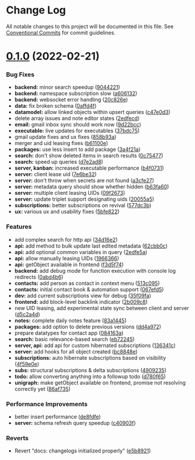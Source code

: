 # Change Log

All notable changes to this project will be documented in this file.
See [Conventional Commits](https://conventionalcommits.org) for commit guidelines.

# [0.1.0](https://github.com/ssalka/unigraph-dev/compare/v0.1.10...v0.1.0) (2022-02-21)


### Bug Fixes

* **backend:** minor search speedup ([9044221](https://github.com/ssalka/unigraph-dev/commit/9044221525edfd7336701c459c5fd6b2fa170d99))
* **backend:** namespace subscription slow ([a606132](https://github.com/ssalka/unigraph-dev/commit/a606132db018d5e8dc9008ed1e183b004db94989))
* **backend:** websocket error handling ([20c826e](https://github.com/ssalka/unigraph-dev/commit/20c826ece38917b77bd893ce7511df801bbe7df8))
* **data:** fix broken schema ([0affd4f](https://github.com/ssalka/unigraph-dev/commit/0affd4f9b105a6daeb0d45da0b964eba7b73bf1c))
* **datamodel:** allow linked objects within upsert queries ([c47e0d3](https://github.com/ssalka/unigraph-dev/commit/c47e0d3863c059e2e3fddd3d00cce19fcea53761))
* delete array issues and note editor states ([2edfecd](https://github.com/ssalka/unigraph-dev/commit/2edfecd498467b31e86777da7336cbc2379a32eb))
* **email:** gmail inbox sync should work now ([9d22bcc](https://github.com/ssalka/unigraph-dev/commit/9d22bcc4534bf1b28f9db9ec431229399e9c78d9))
* **executable:** live updates for executables ([37bdc75](https://github.com/ssalka/unigraph-dev/commit/37bdc75aaa268fb5c4b80ab7d28a5057ce97bca3))
* gmail update fixes and ux fixes ([858b93a](https://github.com/ssalka/unigraph-dev/commit/858b93a137d4272f860914828543bf0271885741))
* merger and uid leasing fixes ([b61100e](https://github.com/ssalka/unigraph-dev/commit/b61100ed74bc32ee6844073c4bb050a9a4abe975))
* **packages:** use less insert to add package ([3a4f21a](https://github.com/ssalka/unigraph-dev/commit/3a4f21a76bf7627d9392ce92fbd5b497f0f13c23))
* **search:** don't show deleted items in search results ([0c75477](https://github.com/ssalka/unigraph-dev/commit/0c7547799a70c655f4cd5110303b9ac42663016f))
* **search:** speed up queries ([d7e2ad8](https://github.com/ssalka/unigraph-dev/commit/d7e2ad8034809960330582c335e8ce1e86bfde8f))
* **server, kanban:** increased executable performance ([b4f0731](https://github.com/ssalka/unigraph-dev/commit/b4f0731dca1d94a6c909506b208f5ede47f86684))
* **server:** client lease uid ([7e6be32](https://github.com/ssalka/unigraph-dev/commit/7e6be3252631c93357eef8fdcdaebee9538a1971))
* **server:** don't throw when secrets are not found ([a3cfe27](https://github.com/ssalka/unigraph-dev/commit/a3cfe27742ed8cbe6f6a7293e53f57a2d64720dd))
* **server:** metadata query should show whether hidden ([b63fa60](https://github.com/ssalka/unigraph-dev/commit/b63fa60c7d57c9eb504fe31e181539b198c80a0b))
* **server:** multiple client leasing UIDs ([09f2673](https://github.com/ssalka/unigraph-dev/commit/09f2673d0112f28cae929383df494b5988bf0641))
* **server:** update triplet support designating uids ([20055a5](https://github.com/ssalka/unigraph-dev/commit/20055a5e6ea48045782dbb5f926223ac0608da7f))
* **subscriptions:** better subscriptions on revival ([577dc3b](https://github.com/ssalka/unigraph-dev/commit/577dc3ba6872a4f115f06a22bbf23d6e327839a3))
* **ux:** various ux and usability fixes ([5bfe822](https://github.com/ssalka/unigraph-dev/commit/5bfe82223030037df4ff2d6bcfdd5959b28978b7))


### Features

* add complex search for http api ([34d16e2](https://github.com/ssalka/unigraph-dev/commit/34d16e2c72254bc341decbd3c6ef7e59f38031da))
* **api:** add method to bulk update last edited metadata ([62cbb0c](https://github.com/ssalka/unigraph-dev/commit/62cbb0c6db9e69c984bb41ea201cc9ce19af972c))
* **api:** add optional common variables in query ([2edfe5a](https://github.com/ssalka/unigraph-dev/commit/2edfe5a584567ba44e8938e83ba6826dd07d8e87))
* **api:** allow manually leasing UIDs ([1966366](https://github.com/ssalka/unigraph-dev/commit/19663669ca30272acfce37bfcc25d4dd2746e14d))
* **api:** getObject available in frontend ([f3d5f74](https://github.com/ssalka/unigraph-dev/commit/f3d5f74e223ed3e948e05d4e3253fdcb07a52a75))
* **backend:** add debug mode for function execution with console log redirects ([0abd4b6](https://github.com/ssalka/unigraph-dev/commit/0abd4b65e3a0689c91bb6423c0a5d51e0d51fe46))
* **contacts:** add person as contact in context menu ([513c095](https://github.com/ssalka/unigraph-dev/commit/513c095dad27aeaac06f7c5c0737c14e2ccf4e27))
* **contacts:** initial contact book & automation support ([067efd5](https://github.com/ssalka/unigraph-dev/commit/067efd5dd6826974c6f179621eb23be6fdbece24))
* **dev:** add current subscriptions view for debug ([35f09fa](https://github.com/ssalka/unigraph-dev/commit/35f09fa1eb2ab8a1272266198b47168180d5a287))
* **frontend:** add block-level backlink indicator ([2b009c8](https://github.com/ssalka/unigraph-dev/commit/2b009c8d40e4c189c1a1fe9e4f4032463e19a3bc))
* new UID leasing, add experimental state sync between client and server ([d5c2a4d](https://github.com/ssalka/unigraph-dev/commit/d5c2a4de9afe27bf1fc6272ead6cfd0367ddf549))
* **notes:** complete daily notes feature ([83a1445](https://github.com/ssalka/unigraph-dev/commit/83a14454325a60e9bf362f7166213330af4cf87b))
* **packages:** add option to delete previous versions ([dd4a972](https://github.com/ssalka/unigraph-dev/commit/dd4a972f797ae966cb257b1cb760a3a6b31e81f5))
* prepare datatypes for contact app ([084163a](https://github.com/ssalka/unigraph-dev/commit/084163a18c9b477889057807c294c01968279d93))
* **search:** basic relevance-based search ([eb72245](https://github.com/ssalka/unigraph-dev/commit/eb72245dd5ac0e463a814c22e99e63ce38597e8a))
* **server, api:** add api for custom hibernated subscriptions ([136341c](https://github.com/ssalka/unigraph-dev/commit/136341cce7e4808109de6f9ade4f937e1cdac918))
* **server:** add hooks for all object created ([bc8848e](https://github.com/ssalka/unigraph-dev/commit/bc8848ed9c23ca6728f9d1317bcfe837b07f8cb3))
* **subscriptions:** auto hibernate subscriptions based on visibility ([4f59e0e](https://github.com/ssalka/unigraph-dev/commit/4f59e0e20c28c457b94c6a8076e4f84e9fae0443))
* **subs:** structural subscriptions & delta subscriptions ([4909235](https://github.com/ssalka/unigraph-dev/commit/49092354bf86b1235796aedd137c5b07506d2c25))
* **todo:** allow converting anything into a followup todo ([d780f65](https://github.com/ssalka/unigraph-dev/commit/d780f659b2af1dae3a900880790dce40aeb5d8e4))
* **unigraph:** make getObject available on frontend, promise not resolving correctly yet ([86af735](https://github.com/ssalka/unigraph-dev/commit/86af735fc1f385090f5f182e85ab480b94bc5d91))


### Performance Improvements

* better insert performance ([de8fdfe](https://github.com/ssalka/unigraph-dev/commit/de8fdfeae1b38d42e498392058cd446e889ba760))
* **server:** schema refresh query speedup ([c40903f](https://github.com/ssalka/unigraph-dev/commit/c40903f1d76f0d1331660e35a5e4b477e018e4e4))


### Reverts

* Revert "docs: changelogs initialized properly" ([e5b8921](https://github.com/ssalka/unigraph-dev/commit/e5b89215d19fb7478cd76898e6473544f21c773e))
